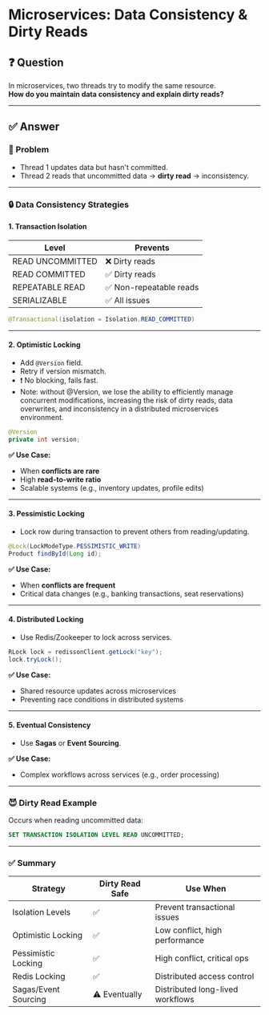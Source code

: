 # Microservices: Data Consistency & Dirty Reads

## ❓ Question
In microservices, two threads try to modify the same resource.  
**How do you maintain data consistency and explain dirty reads?**

---

## ✅ Answer

### 🧩 Problem
- Thread 1 updates data but hasn't committed.
- Thread 2 reads that uncommitted data → **dirty read** → inconsistency.

---

### 🔒 Data Consistency Strategies

#### 1. **Transaction Isolation**
| Level           | Prevents     |
|------------------|--------------|
| READ UNCOMMITTED | ❌ Dirty reads |
| READ COMMITTED   | ✅ Dirty reads |
| REPEATABLE READ  | ✅ Non-repeatable reads |
| SERIALIZABLE     | ✅ All issues |

```java
@Transactional(isolation = Isolation.READ_COMMITTED)
```

---

#### 2. **Optimistic Locking**
- Add `@Version` field.
- Retry if version mismatch.
- ❗ No blocking, fails fast.
- Note: without @Version, we lose the ability to efficiently manage concurrent modifications, increasing the risk of dirty reads, data overwrites, and inconsistency in a distributed microservices environment.

```java
@Version
private int version;
```

**✅ Use Case:**
- When **conflicts are rare**
- High **read-to-write ratio**
- Scalable systems (e.g., inventory updates, profile edits)

---

#### 3. **Pessimistic Locking**
- Lock row during transaction to prevent others from reading/updating.

```java
@Lock(LockModeType.PESSIMISTIC_WRITE)
Product findById(Long id);
```

**✅ Use Case:**
- When **conflicts are frequent**
- Critical data changes (e.g., banking transactions, seat reservations)

---

#### 4. **Distributed Locking**
- Use Redis/Zookeeper to lock across services.

```java
RLock lock = redissonClient.getLock("key");
lock.tryLock();
```

**✅ Use Case:**
- Shared resource updates across microservices
- Preventing race conditions in distributed systems

---

#### 5. **Eventual Consistency**
- Use **Sagas** or **Event Sourcing**.

**✅ Use Case:**
- Complex workflows across services (e.g., order processing)

---

### 😈 Dirty Read Example
Occurs when reading uncommitted data:

```sql
SET TRANSACTION ISOLATION LEVEL READ UNCOMMITTED;
```

---

### ✅ Summary

| Strategy            | Dirty Read Safe | Use When                      |
|---------------------|------------------|-------------------------------|
| Isolation Levels    | ✅               | Prevent transactional issues |
| Optimistic Locking  | ✅               | Low conflict, high performance |
| Pessimistic Locking | ✅               | High conflict, critical ops  |
| Redis Locking       | ✅               | Distributed access control   |
| Sagas/Event Sourcing| ⚠️ Eventually    | Distributed long-lived workflows |
